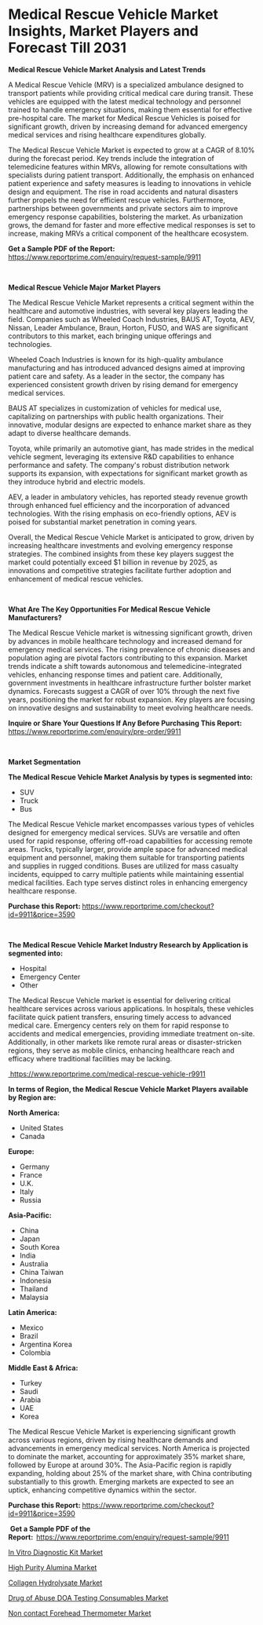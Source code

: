 <p><h1>Medical Rescue Vehicle Market Insights, Market Players and Forecast Till 2031</h1></p><p><strong>Medical Rescue Vehicle Market Analysis and Latest Trends</strong></p>
<p><p>A Medical Rescue Vehicle (MRV) is a specialized ambulance designed to transport patients while providing critical medical care during transit. These vehicles are equipped with the latest medical technology and personnel trained to handle emergency situations, making them essential for effective pre-hospital care. The market for Medical Rescue Vehicles is poised for significant growth, driven by increasing demand for advanced emergency medical services and rising healthcare expenditures globally.</p><p>The Medical Rescue Vehicle Market is expected to grow at a CAGR of 8.10% during the forecast period. Key trends include the integration of telemedicine features within MRVs, allowing for remote consultations with specialists during patient transport. Additionally, the emphasis on enhanced patient experience and safety measures is leading to innovations in vehicle design and equipment. The rise in road accidents and natural disasters further propels the need for efficient rescue vehicles. Furthermore, partnerships between governments and private sectors aim to improve emergency response capabilities, bolstering the market. As urbanization grows, the demand for faster and more effective medical responses is set to increase, making MRVs a critical component of the healthcare ecosystem.</p></p>
<p><strong>Get a Sample PDF of the Report:&nbsp;</strong> <a href="https://www.reportprime.com/enquiry/request-sample/9911?utm_campaign=1138&utm_medium=2&utm_source=Github&utm_content=ia&utm_term=02102024&utm_id=medical-rescue-vehicle">https://www.reportprime.com/enquiry/request-sample/9911</a></p>
<p>&nbsp;</p>
<p><strong>Medical Rescue Vehicle Major Market Players</strong></p>
<p><p>The Medical Rescue Vehicle Market represents a critical segment within the healthcare and automotive industries, with several key players leading the field. Companies such as Wheeled Coach Industries, BAUS AT, Toyota, AEV, Nissan, Leader Ambulance, Braun, Horton, FUSO, and WAS are significant contributors to this market, each bringing unique offerings and technologies.</p><p>Wheeled Coach Industries is known for its high-quality ambulance manufacturing and has introduced advanced designs aimed at improving patient care and safety. As a leader in the sector, the company has experienced consistent growth driven by rising demand for emergency medical services.</p><p>BAUS AT specializes in customization of vehicles for medical use, capitalizing on partnerships with public health organizations. Their innovative, modular designs are expected to enhance market share as they adapt to diverse healthcare demands.</p><p>Toyota, while primarily an automotive giant, has made strides in the medical vehicle segment, leveraging its extensive R&D capabilities to enhance performance and safety. The company's robust distribution network supports its expansion, with expectations for significant market growth as they introduce hybrid and electric models.</p><p>AEV, a leader in ambulatory vehicles, has reported steady revenue growth through enhanced fuel efficiency and the incorporation of advanced technologies. With the rising emphasis on eco-friendly options, AEV is poised for substantial market penetration in coming years.</p><p>Overall, the Medical Rescue Vehicle Market is anticipated to grow, driven by increasing healthcare investments and evolving emergency response strategies. The combined insights from these key players suggest the market could potentially exceed $1 billion in revenue by 2025, as innovations and competitive strategies facilitate further adoption and enhancement of medical rescue vehicles.</p></p>
<p>&nbsp;</p>
<p><strong>What Are The Key Opportunities For Medical Rescue Vehicle Manufacturers?</strong></p>
<p><p>The Medical Rescue Vehicle market is witnessing significant growth, driven by advances in mobile healthcare technology and increased demand for emergency medical services. The rising prevalence of chronic diseases and population aging are pivotal factors contributing to this expansion. Market trends indicate a shift towards autonomous and telemedicine-integrated vehicles, enhancing response times and patient care. Additionally, government investments in healthcare infrastructure further bolster market dynamics. Forecasts suggest a CAGR of over 10% through the next five years, positioning the market for robust expansion. Key players are focusing on innovative designs and sustainability to meet evolving healthcare needs.</p></p>
<p><strong>Inquire or Share Your Questions If Any Before Purchasing This Report:</strong> <a href="https://www.reportprime.com/enquiry/pre-order/9911?utm_campaign=1138&utm_medium=2&utm_source=Github&utm_content=ia&utm_term=02102024&utm_id=medical-rescue-vehicle">https://www.reportprime.com/enquiry/pre-order/9911</a></p>
<p>&nbsp;</p>
<p><strong>Market Segmentation</strong></p>
<p><strong>The Medical Rescue Vehicle Market Analysis by types is segmented into:</strong></p>
<p><ul><li>SUV</li><li>Truck</li><li>Bus</li></ul></p>
<p><p>The Medical Rescue Vehicle market encompasses various types of vehicles designed for emergency medical services. SUVs are versatile and often used for rapid response, offering off-road capabilities for accessing remote areas. Trucks, typically larger, provide ample space for advanced medical equipment and personnel, making them suitable for transporting patients and supplies in rugged conditions. Buses are utilized for mass casualty incidents, equipped to carry multiple patients while maintaining essential medical facilities. Each type serves distinct roles in enhancing emergency healthcare response.</p></p>
<p><strong>Purchase this Report:&nbsp;</strong><a href="https://www.reportprime.com/checkout?id=9911&price=3590&utm_campaign=1138&utm_medium=2&utm_source=Github&utm_content=ia&utm_term=02102024&utm_id=medical-rescue-vehicle">https://www.reportprime.com/checkout?id=9911&price=3590</a></p>
<p>&nbsp;</p>
<p><strong>The Medical Rescue Vehicle Market Industry Research by Application is segmented into:</strong></p>
<p><ul><li>Hospital</li><li>Emergency Center</li><li>Other</li></ul></p>
<p><p>The Medical Rescue Vehicle market is essential for delivering critical healthcare services across various applications. In hospitals, these vehicles facilitate quick patient transfers, ensuring timely access to advanced medical care. Emergency centers rely on them for rapid response to accidents and medical emergencies, providing immediate treatment on-site. Additionally, in other markets like remote rural areas or disaster-stricken regions, they serve as mobile clinics, enhancing healthcare reach and efficacy where traditional facilities may be lacking.</p></p>
<p><a href="https://www.reportprime.com/medical-rescue-vehicle-r9911?utm_campaign=1138&utm_medium=2&utm_source=Github&utm_content=ia&utm_term=02102024&utm_id=medical-rescue-vehicle">&nbsp;https://www.reportprime.com/medical-rescue-vehicle-r9911</a></p>
<p><strong>In terms of Region, the Medical Rescue Vehicle Market Players available by Region are:</strong></p>
<p>
    <p> <strong> North America: </strong>
        <ul>
            <li>United States</li>
            <li>Canada</li>
        </ul>
        </p> 
    <p> <strong> Europe: </strong>
        <ul>
            <li>Germany</li>
            <li>France</li>
            <li>U.K.</li>
            <li>Italy</li>
            <li>Russia</li>
        </ul>
        </p> 
    <p> <strong> Asia-Pacific: </strong>
        <ul>
            <li>China</li>
            <li>Japan</li>
            <li>South Korea</li>
            <li>India</li>
            <li>Australia</li>
            <li>China Taiwan</li>
            <li>Indonesia</li>
            <li>Thailand</li>
            <li>Malaysia</li>
        </ul>
        </p> 
    <p> <strong> Latin America: </strong>
        <ul>
            <li>Mexico</li>
            <li>Brazil</li>
            <li>Argentina Korea</li>
            <li>Colombia</li>
        </ul>
        </p> 
    <p> <strong> Middle East & Africa: </strong>
        <ul>
            <li>Turkey</li>
            <li>Saudi</li>
            <li>Arabia</li>
            <li>UAE</li>
            <li>Korea</li>
        </ul>
    </p>
    </p>
<p><p>The Medical Rescue Vehicle Market is experiencing significant growth across various regions, driven by rising healthcare demands and advancements in emergency medical services. North America is projected to dominate the market, accounting for approximately 35% market share, followed by Europe at around 30%. The Asia-Pacific region is rapidly expanding, holding about 25% of the market share, with China contributing substantially to this growth. Emerging markets are expected to see an uptick, enhancing competitive dynamics within the sector.</p></p>
<p><strong>Purchase this Report: </strong><a href="https://www.reportprime.com/checkout?id=9911&price=3590&utm_campaign=1138&utm_medium=2&utm_source=Github&utm_content=ia&utm_term=02102024&utm_id=medical-rescue-vehicle">https://www.reportprime.com/checkout?id=9911&price=3590</a></p>
<p>&nbsp;<strong>Get a Sample PDF of the Report:&nbsp;&nbsp;</strong><a href="https://www.reportprime.com/enquiry/request-sample/9911?utm_campaign=1138&utm_medium=2&utm_source=Github&utm_content=ia&utm_term=02102024&utm_id=medical-rescue-vehicle">https://www.reportprime.com/enquiry/request-sample/9911</a></p>
<p><strong></strong></p>
<p><p><a href="https://issuu.com/reportprime-2/docs/in-vitro-diagnostic-kit-market-size_df4b9900446645?utm_campaign=1138&utm_medium=2&utm_source=Github&utm_content=ia&utm_term=02102024&utm_id=medical-rescue-vehicle">In Vitro Diagnostic Kit Market</a></p><p><a href="https://www.linkedin.com/pulse/global-high-purity-alumina-market-trends-analysis-future-ck1ff?utm_campaign=1138&utm_medium=2&utm_source=Github&utm_content=ia&utm_term=02102024&utm_id=medical-rescue-vehicle">High Purity Alumina Market</a></p><p><a href="https://www.linkedin.com/pulse/evolution-collagen-hydrolysate-market-key-shifts-from-2024-mtw0f?utm_campaign=1138&utm_medium=2&utm_source=Github&utm_content=ia&utm_term=02102024&utm_id=medical-rescue-vehicle">Collagen Hydrolysate Market</a></p><p><a href="https://issuu.com/reportprime-2/docs/drug-of-abuse-doa-testing-consumabl_88f0cc42a60cbd?utm_campaign=1138&utm_medium=2&utm_source=Github&utm_content=ia&utm_term=02102024&utm_id=medical-rescue-vehicle">Drug of Abuse DOA Testing Consumables Market</a></p><p><a href="https://github.com/GreisGjoni464/Market-Research-Report-List-1/blob/main/non-contact-forehead-thermometer-market.md?utm_campaign=1138&utm_medium=2&utm_source=Github&utm_content=ia&utm_term=02102024&utm_id=medical-rescue-vehicle">Non contact Forehead Thermometer Market</a></p></p>